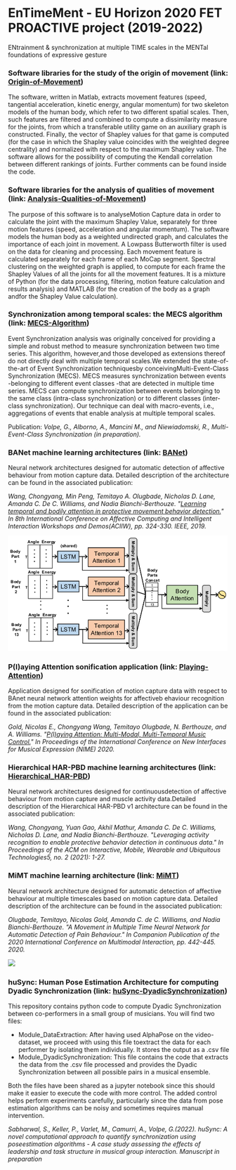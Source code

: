 # EnTimeMent - EU Horizon 2020 FET PROACTIVE project (2019-2022)
ENtrainment & synchronization at multiple TIME scales in the MENTal foundations of expressive gesture

### Software libraries for the study of the origin of movement (link: [Origin-of-Movement](https://github.com/EnTimeMent/Origin-of-Movement))

The software, written in Matlab, extracts movement features (speed, tangential acceleration, kinetic energy, angular momentum) for two skeleton models of the human body, which refer to two different spatial scales. Then, such features are filtered and combined to compute a dissimilarity measure for the joints, from which a transferable utility game on an auxiliary graph is constructed. Finally, the vector of Shapley values for that game is computed (for the case in which the Shapley value coincides with the weighted degree centrality) and normalized with respect to the maximum Shapley value. The software allows for the possibility of computing the Kendall correlation between different rankings of joints. Further comments can be found inside the code.

### Software libraries for the analysis of qualities of movement (link: [Analysis-Qualities-of-Movement](https://github.com/EnTimeMent/Analysis-Qualities-of-Movement))

The purpose of this software is to analyseMotion Capture data in order to calculate the joint with the maximum Shapley Value, separately for three motion features (speed, acceleration and angular momentum). The software models the human body as a weighted undirected graph, and calculates the importance of each joint in movement. A Lowpass Butterworth filter is used on the data for cleaning and processing. Each movement feature is calculated separately for each frame of each MoCap segment. Spectral clustering on the weighted graph is applied, to compute for each frame the Shapley Values of all the joints for all the movement features. It is a mixture of Python (for the data processing, filtering, motion feature calculation and results analysis) and MATLAB (for the creation of the body as a graph andfor the Shapley Value calculation).

### Synchronization among temporal scales: the MECS algorithm (link: [MECS-Algorithm](https://github.com/EnTimeMent/MECS-Algorithm))

Event Synchronization analysis was originally conceived for providing a simple and robust method to measure synchronization between two time series. This algorithm, however,and those developed as extensions thereof do not directly deal with multiple temporal scales.We extended the state-of-the-art of Event Synchronization techniquesby conceivingMulti-Event-Class Synchronization (MECS). MECS measures synchronization between events -belonging to different event classes -that are detected in multiple time series. MECS can compute synchronization between events belonging to the same class (intra-class synchronization) or to different classes (inter-class synchronization). Our technique can deal with macro-events, i.e., aggregations of events that enable analysis at multiple temporal scales.

Publication: *Volpe, G., Alborno, A., Mancini M., and Niewiadomski, R., Multi-Event-Class Synchronization (in preparation).*

### BANet machine learning architectures (link: [BANet](https://github.com/EnTimeMent/BANet))

Neural network architectures designed for automatic detection of affective behaviour from motion capture data. Detailed description of the architecture can be found in the associated publication: 

*Wang, Chongyang, Min Peng, Temitayo A. Olugbade, Nicholas D. Lane, Amanda C. De C. Williams, and Nadia Bianchi-Berthouze. "[Learning temporal and bodily attention in protective movement behavior detection.](https://ieeexplore.ieee.org/abstract/document/8925084/)" In 8th International Conference on Affective Computing and Intelligent Interaction Workshops and Demos(ACIIW), pp. 324-330. IEEE, 2019.*

<img src="https://github.com/EnTimeMent/BANet/blob/main/ACII_1.png" width="500">

### P(l)aying Attention sonification application (link: [Playing-Attention](https://github.com/EnTimeMent/Playing-Attention))

Application designed for sonification of motion capture data with respect to BAnet neural network attention weights for affectiveb ehaviour recognition from the motion capture data. Detailed description of the application can be found in the associated publication: 

*Gold, Nicolas E., Chongyang Wang, Temitayo Olugbade, N. Berthouze, and A. Williams. "[P(l)aying Attention: Multi-Modal, Multi-Temporal Music Control.](https://www.nime.org/proceedings/2020/nime2020_paper33.pdf)" In Proceedings of the International Conference on New Interfaces for Musical Expression (NIME) 2020.*

### Hierarchical HAR-PBD machine learning architectures (link: [Hierarchical_HAR-PBD](https://github.com/EnTimeMent/Hierarchical_HAR-PBD))

Neural network architectures designed for continuousdetection of affective behaviour from motion capture and muscle activity data.Detailed description of the Hierarchical HAR-PBD v1 architecture can be found in the associated publication: 

*Wang, Chongyang, Yuan Gao, Akhil Mathur, Amanda C. De C. Williams, Nicholas D. Lane, and Nadia Bianchi-Berthouze. "Leveraging activity recognition to enable protective behavior detection in continuous data." In Proceedings of the ACM on Interactive, Mobile, Wearable and Ubiquitous Technologies5, no. 2 (2021): 1-27.*

### MiMT machine learning architecture (link: [MiMT](https://github.com/EnTimeMent/MiMT))

Neural network architecture designed for automatic detection of affective behaviour at multiple timescales based on motion capture data. Detailed description of the architecture can be found in the associated publication: 

*Olugbade, Temitayo, Nicolas Gold, Amanda C. de C. Williams, and Nadia Bianchi-Berthouze. "A Movement in Multiple Time Neural Network for Automatic Detection of Pain Behaviour." In Companion Publication of the 2020 International Conference on Multimodal Interaction, pp. 442-445. 2020.*

<img src="https://user-images.githubusercontent.com/27019825/148803506-d30b59b7-9f45-4778-acc0-a3019fe09e30.png" width="500">

### huSync: Human Pose Estimation Architecture for computing Dyadic Synchronization (link: [huSync-DyadicSynchronization](https://github.com/EnTimeMent/huSync-DyadicSynchronization))

This repository contains python code to compute Dyadic Synchronization between co-performers in a small group of musicians. You will find two files:
* Module_DataExtraction: After having used AlphaPose on the video-dataset, we proceed with using this file toextract the data for each performer by isolating them individually. It stores the output as a .csv file
* Module_DyadicSynchronization: This file contains the code that extracts the data from the .csv file processed and provides the Dyadic Synchronization between all possible pairs in a musical ensemble.

Both the files have been shared as a jupyter notebook since this should make it easier to execute the code with more control. The added control helps perform experiments carefully, particularly since the data from pose estimation algorithms can be noisy and sometimes requires manual intervention.

*Sabharwal, S., Keller, P., Varlet, M., Camurri, A., Volpe, G.(2022). huSync: A novel computational approach to quantify synchronization using poseestimation algorithms - A case study assessing the effects of leadership and task structure in musical group interaction. Manuscript in preparation*

